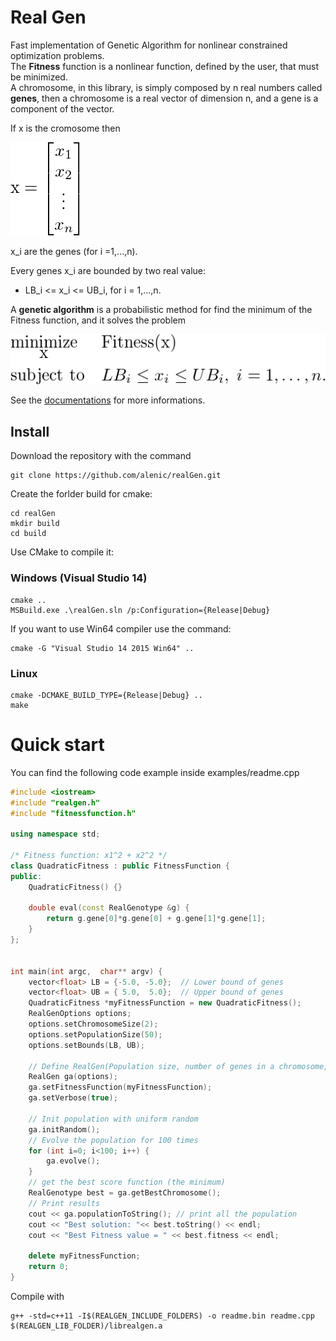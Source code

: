 # Real Gen
Fast implementation of Genetic Algorithm for nonlinear constrained optimization problems.<br>
The **Fitness** function is a nonlinear function, defined by the user, that must be minimized.<br>
A chromosome, in this library, is simply composed by n real numbers called **genes**, then a chromosome is a real vector of dimension n, and a gene is a component of the vector.

If x is the cromosome then

![genotype](docs/img/x_vec.png)

x_i are the genes (for i =1,...,n). <br>

Every genes x_i are bounded by two real value: 

* LB_i <= x_i <= UB_i,  for i = 1,...,n.

A **genetic algorithm** is a probabilistic method for find the minimum of the Fitness function, and it solves the problem

![genotype](docs/img/minimum.png)

See the <a href='docs/index.md'>documentations</a> for more informations.

## Install

Download the repository with the command

```
git clone https://github.com/alenic/realGen.git
```

Create the forlder build for cmake:

```
cd realGen
mkdir build
cd build
```

Use CMake to compile it:

### Windows (Visual Studio 14)

```
cmake ..
MSBuild.exe .\realGen.sln /p:Configuration={Release|Debug}
```

If you want to use Win64 compiler use the command:

```
cmake -G "Visual Studio 14 2015 Win64" ..
```

### Linux

```
cmake -DCMAKE_BUILD_TYPE={Release|Debug} ..
make
```

# Quick start

You can find the following code example inside examples/readme.cpp

```c++
#include <iostream>
#include "realgen.h"
#include "fitnessfunction.h"

using namespace std;

/* Fitness function: x1^2 + x2^2 */
class QuadraticFitness : public FitnessFunction {
public:
    QuadraticFitness() {}

    double eval(const RealGenotype &g) {
        return g.gene[0]*g.gene[0] + g.gene[1]*g.gene[1];
    }
};


int main(int argc,  char** argv) {
    vector<float> LB = {-5.0, -5.0};  // Lower bound of genes
    vector<float> UB = { 5.0,  5.0};  // Upper bound of genes
    QuadraticFitness *myFitnessFunction = new QuadraticFitness();
    RealGenOptions options;
    options.setChromosomeSize(2);
    options.setPopulationSize(50);
    options.setBounds(LB, UB);

    // Define RealGen(Population size, number of genes in a chromosome, LB, UB)
    RealGen ga(options);
    ga.setFitnessFunction(myFitnessFunction);
    ga.setVerbose(true);

    // Init population with uniform random
    ga.initRandom();
    // Evolve the population for 100 times
    for (int i=0; i<100; i++) {
        ga.evolve();
    }
    // get the best score function (the minimum)
    RealGenotype best = ga.getBestChromosome();
    // Print results
    cout << ga.populationToString(); // print all the population
    cout << "Best solution: "<< best.toString() << endl;
    cout << "Best Fitness value = " << best.fitness << endl;

    delete myFitnessFunction;
    return 0;
}

  ```
  
Compile with
  ```
  g++ -std=c++11 -I$(REALGEN_INCLUDE_FOLDERS) -o readme.bin readme.cpp $(REALGEN_LIB_FOLDER)/librealgen.a
  ```
  

